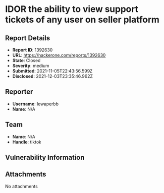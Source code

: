 # IDOR the ability to view support tickets of any user on seller platform

## Report Details
- **Report ID**: 1392630
- **URL**: https://hackerone.com/reports/1392630
- **State**: Closed
- **Severity**: medium
- **Submitted**: 2021-11-05T22:43:56.599Z
- **Disclosed**: 2021-12-03T23:35:46.962Z

## Reporter
- **Username**: lewaperbb
- **Name**: N/A

## Team
- **Name**: N/A
- **Handle**: tiktok

## Vulnerability Information


## Attachments
No attachments
